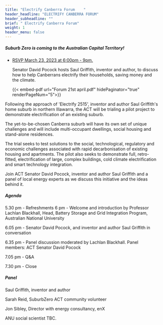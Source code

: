 ```yaml
---
title: "Electrify Canberra Forum	"
header_headline: "ELECTRIFY CANBERRA FORUM"
header_subheadline: ""
brief: " Electrify Canberra Forum"
weight: 1 
header_menu: false
---  
```

 ##### Suburb Zero is coming to the Australian Capital Territory! 
 
* [RSVP March 23, 2023 at 6:00pm - 9pm.](https://www.eventbrite.com.au/e/suburb-zero-act-launch-tickets-601031119257) 	


  Senator David Pocock hosts Saul Griffith, inventor and author, to discuss how to help Canberrans electrify their households, saving money and the climate.

  {{< embed-pdf url="Forum 21st april.pdf" hidePaginator="true"   renderPageNum="5">}}
 


Following the approach of 'Electrify 2515', inventor and author Saul Griffith's home suburb in northern Illawarra, the ACT will be trialing a pilot project to demonstrate electrification of an existing suburb.

The yet-to-be-chosen Canberra suburb will have its own set of unique challenges and will include multi-occupant dwellings, social housing and stand-alone residences.

The trial seeks to test solutions to the social, technological, regulatory and economic challenges associated with rapid decarbonisation of existing housing and apartments. The pilot also seeks to demonstrate full, retro-fitted, electrification of large, complex buildings, cold climate electrification and smart technology integration.

Join ACT Senator David Pocock, inventor and author Saul Griffith and a panel of local energy experts as we discuss this initiative and the ideas behind it.

##### Agenda
 5.30 pm - Refreshments
 6 pm - Welcome and introduction by Professor Lachlan Blackhall, Head, Battery Storage and  Grid Integration Program, Australian National University

6.05 pm - Senator David Pocock, and inventor and author Saul Griffith in conversation

6.35 pm - Panel discussion moderated by Lachlan Blackhall. Panel members:
ACT Senator David Pocock


7.05 pm - Q&A

7.30 pm - Close


##### Panel

Saul Griffith, inventor and author

Sarah Reid, SuburbZero ACT community volunteer

Jon Sibley, Director with energy consultancy, enX

ANU social scientist TBC.